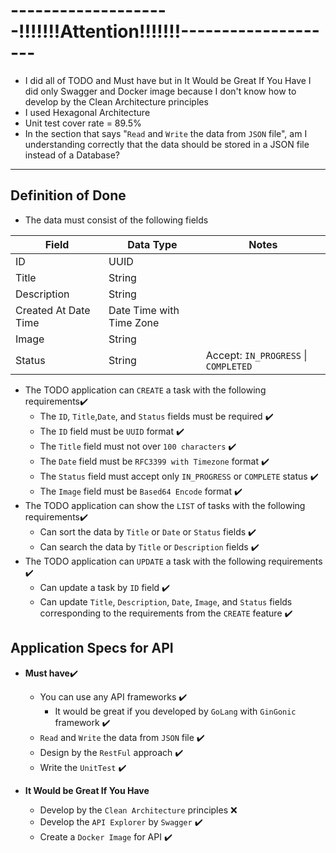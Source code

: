 # --------------------!!!!!!!Attention!!!!!!!--------------------
- I did all of TODO and Must have but in It Would be Great If You Have I did only Swagger and Docker image because I don't know how to develop by the Clean Architecture principles
- I used Hexagonal Architecture
- Unit test cover rate = 89.5%
- In the section that says "`Read` and `Write` the data from `JSON` file", am I understanding correctly that the data should be stored in a JSON file instead of a Database?
---------------------------------------------------------------
## Definition of Done
- The data must consist of the following fields

| Field  | Data Type | Notes |
| ------ | --------- | ----- |
| ID | UUID |  |
| Title | String |  |
| Description | String |  |
| Created At Date Time | Date Time with Time Zone |  | 
| Image | String |  |
| Status | String  | Accept: `IN_PROGRESS` \| `COMPLETED` |

- The TODO application can `CREATE` a task with the following requirements✔️
    - The `ID`, `Title`,`Date`, and `Status` fields must be required ✔️
    - The `ID` field must be `UUID` format ✔️
    - The `Title` field must not over `100 characters` ✔️
    - The `Date` field must be `RFC3399 with Timezone` format ✔️
    - The `Status` field must accept only `IN_PROGRESS` or `COMPLETE` status ✔️
    - The `Image` field must be `Based64 Encode` format ✔️
- The TODO application can show the `LIST` of tasks with the following requirements✔️
    - Can sort the data by `Title` or `Date` or `Status` fields ✔️
    - Can search the data by `Title` or `Description` fields ✔️
- The TODO application can `UPDATE` a task with the following requirements ✔️
    - Can update a task by `ID` field ✔️
    - Can update `Title`, `Description`, `Date`, `Image`, and `Status` fields corresponding to the requirements from the `CREATE` feature ✔️

## Application Specs for API

- **Must have**✔️
    - You can use any API frameworks ✔️
        - It would be great if you developed by `GoLang` with `GinGonic` framework ✔️
    - `Read` and `Write` the data from `JSON` file ✔️
    - Design by the `RestFul` approach ✔️
    - Write the `UnitTest` ✔️

- **It Would be Great If You Have**
    - Develop by the `Clean Architecture` principles ❌
    - Develop the `API Explorer` by `Swagger` ✔️
    - Create a `Docker Image` for API ✔️
